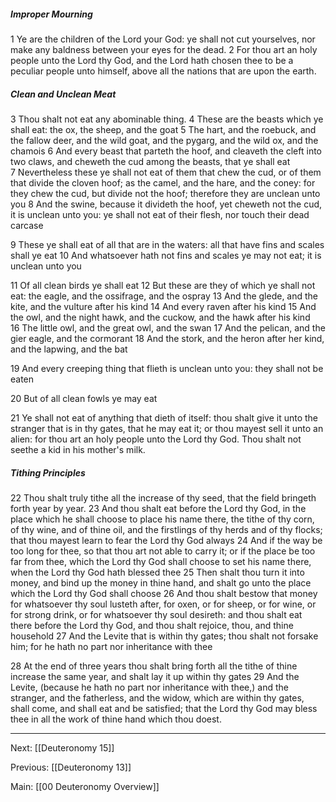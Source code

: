##### Improper Mourning

1 Ye are the children of the Lord your God: ye shall not cut yourselves, nor make any baldness between your eyes for the dead. 2 For thou art an holy people unto the Lord thy God, and the Lord hath chosen thee to be a peculiar people unto himself, above all the nations that are upon the earth.

##### Clean and Unclean Meat

3 Thou shalt not eat any abominable thing. 4 These are the beasts which ye shall eat: the ox, the sheep, and the goat 5 The hart, and the roebuck, and the fallow deer, and the wild goat, and the pygarg, and the wild ox, and the chamois 6 And every beast that parteth the hoof, and cleaveth the cleft into two claws, and cheweth the cud among the beasts, that ye shall eat 7 Nevertheless these ye shall not eat of them that chew the cud, or of them that divide the cloven hoof; as the camel, and the hare, and the coney: for they chew the cud, but divide not the hoof; therefore they are unclean unto you 8 And the swine, because it divideth the hoof, yet cheweth not the cud, it is unclean unto you: ye shall not eat of their flesh, nor touch their dead carcase

9 These ye shall eat of all that are in the waters: all that have fins and scales shall ye eat 10 And whatsoever hath not fins and scales ye may not eat; it is unclean unto you 

11 Of all clean birds ye shall eat 12 But these are they of which ye shall not eat: the eagle, and the ossifrage, and the ospray 13 And the glede, and the kite, and the vulture after his kind 14 And every raven after his kind 15 And the owl, and the night hawk, and the cuckow, and the hawk after his kind 16 The little owl, and the great owl, and the swan 17 And the pelican, and the gier eagle, and the cormorant 18 And the stork, and the heron after her kind, and the lapwing, and the bat 

19 And every creeping thing that flieth is unclean unto you: they shall not be eaten

20 But of all clean fowls ye may eat 

21 Ye shall not eat of anything that dieth of itself: thou shalt give it unto the stranger that is in thy gates, that he may eat it; or thou mayest sell it unto an alien: for thou art an holy people unto the Lord thy God. Thou shalt not seethe a kid in his mother's milk.

##### Tithing Principles

22 Thou shalt truly tithe all the increase of thy seed, that the field bringeth forth year by year. 23 And thou shalt eat before the Lord thy God, in the place which he shall choose to place his name there, the tithe of thy corn, of thy wine, and of thine oil, and the firstlings of thy herds and of thy flocks; that thou mayest learn to fear the Lord thy God always 24 And if the way be too long for thee, so that thou art not able to carry it; or if the place be too far from thee, which the Lord thy God shall choose to set his name there, when the Lord thy God hath blessed thee 25 Then shalt thou turn it into money, and bind up the money in thine hand, and shalt go unto the place which the Lord thy God shall choose 26 And thou shalt bestow that money for whatsoever thy soul lusteth after, for oxen, or for sheep, or for wine, or for strong drink, or for whatsoever thy soul desireth: and thou shalt eat there before the Lord thy God, and thou shalt rejoice, thou, and thine household 27 And the Levite that is within thy gates; thou shalt not forsake him; for he hath no part nor inheritance with thee 

28 At the end of three years thou shalt bring forth all the tithe of thine increase the same year, and shalt lay it up within thy gates 29 And the Levite, (because he hath no part nor inheritance with thee,) and the stranger, and the fatherless, and the widow, which are within thy gates, shall come, and shall eat and be satisfied; that the Lord thy God may bless thee in all the work of thine hand which thou doest.

---
Next: [[Deuteronomy 15]]

Previous: [[Deuteronomy 13]]

Main: [[00 Deuteronomy Overview]]